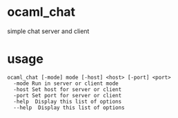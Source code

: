 # ocaml_chat
simple chat server and client

# usage
```
ocaml_chat [-mode] mode [-host] <host> [-port] <port>
  -mode Run in server or client mode
  -host Set host for server or client
  -port Set port for server or client
  -help  Display this list of options
  --help  Display this list of options
```
